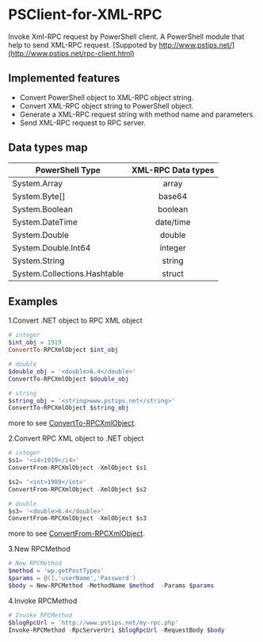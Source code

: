 PSClient-for-XML-RPC
====================

Invoke Xml-RPC request by PowerShell client.
A PowerShell module that help to send XML-RPC request.
[Suppoted by http://www.pstips.net/](http://www.pstips.net/rpc-client.html)

Implemented features
--------------------
- Convert PowerShell object to XML-RPC object string.
- Convert XML-RPC object string to PowerShell object.
- Generate a XML-RPC request string with method name and parameters. 
- Send XML-RPC request to RPC server.

Data types map
--------------
| PowerShell Type| XML-RPC Data types|
| ------------- |:-------------:|
| System.Array      |array|
| System.Byte[]      |base64|
| System.Boolean |boolean      |
| System.DateTime |date/time|
| System.Double |double|
| System.Double.Int64 |integer|
| System.String |string|
| System.Collections.Hashtable|struct|

Examples
--------
1.Convert .NET object to RPC XML object
```powershell
# integer
$int_obj = 1919
ConvertTo-RPCXmlObject $int_obj

# double
$double_obj = '<double>6.4</double>'
ConvertTo-RPCXmlObject $double_obj

# string
$string_obj = '<string>www.pstips.net</string>'
ConvertTo-RPCXmlObject $string_obj

```
more to see  [ConvertTo-RPCXmlObject](https://github.com/mosserlee/PSClient-for-XML-RPC/blob/master/Test/ConvertTo-RPCXmlObject.Test.ps1).

2.Convert RPC XML object to .NET object
```powershell
# integer
$s1= '<i4>1919</i4>'
ConvertFrom-RPCXmlObject -XmlObject $s1

$s2= '<int>1989</int>'
ConvertFrom-RPCXmlObject -XmlObject $s2

# double
$s3= '<double>6.4</double>'
ConvertFrom-RPCXmlObject -XmlObject $s3
```
more to see  [ConvertFrom-RPCXmlObject](https://github.com/mosserlee/PSClient-for-XML-RPC/blob/master/Test/ConvertFrom-RPCXmlObject.Test.ps1).

3.New RPCMethod
```powershell
# New RPCMethod
$method = 'wp.getPostTypes'
$params = @(1,'userName','Password')
$body = New-RPCMethod -MethodName $method  -Params $params
```

4.Invoke RPCMethod
```powershell
# Invoke RPCMethod
$blogRpcUrl = 'http://www.pstips.net/my-rpc.php' 
Invoke-RPCMethod -RpcServerUri $blogRpcUrl -RequestBody $body

```